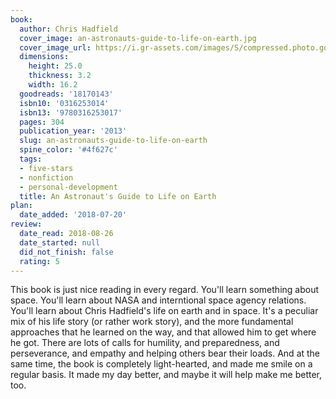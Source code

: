```yaml
---
book:
  author: Chris Hadfield
  cover_image: an-astronauts-guide-to-life-on-earth.jpg
  cover_image_url: https://i.gr-assets.com/images/S/compressed.photo.goodreads.com/books/1380495144l/18170143._SX98_.jpg
  dimensions:
    height: 25.0
    thickness: 3.2
    width: 16.2
  goodreads: '18170143'
  isbn10: '0316253014'
  isbn13: '9780316253017'
  pages: 304
  publication_year: '2013'
  slug: an-astronauts-guide-to-life-on-earth
  spine_color: '#4f627c'
  tags:
  - five-stars
  - nonfiction
  - personal-development
  title: An Astronaut's Guide to Life on Earth
plan:
  date_added: '2018-07-20'
review:
  date_read: 2018-08-26
  date_started: null
  did_not_finish: false
  rating: 5
---
```


This book is just nice reading in every regard. You'll learn something about space. You'll learn about NASA and interntional space agency relations. You'll learn about Chris Hadfield's life on earth and in space. It's a peculiar mix of his life story (or rather work story), and the more fundamental approaches that he learned on the way, and that allowed him to get where he got. There are lots of calls for humility, and preparedness, and perseverance, and empathy and helping others bear their loads. And at the same time, the book is completely light-hearted, and made me smile on a regular basis. It made my day better, and maybe it will help make me better, too.
